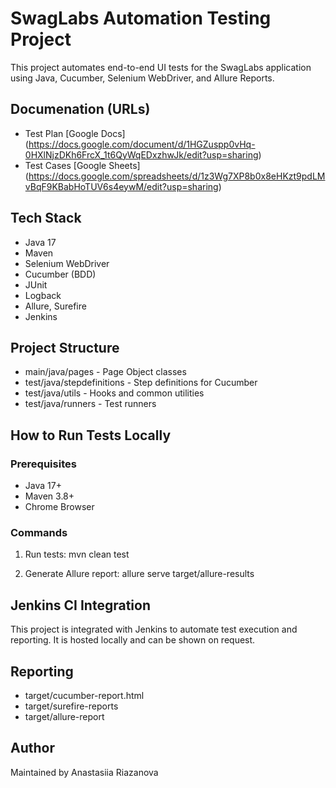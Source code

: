 # SwagLabs Automation Testing Project

This project automates end-to-end UI tests for the SwagLabs application using Java, Cucumber, Selenium WebDriver, and Allure Reports.

## Documenation (URLs)

- Test Plan [Google Docs] (https://docs.google.com/document/d/1HGZuspp0vHq-0HXlNjzDKh6FrcX_1t6QyWqEDxzhwJk/edit?usp=sharing)
- Test Cases [Google Sheets] (https://docs.google.com/spreadsheets/d/1z3Wg7XP8b0x8eHKzt9pdLMvBqF9KBabHoTUV6s4eywM/edit?usp=sharing)

## Tech Stack

- Java 17
- Maven
- Selenium WebDriver
- Cucumber (BDD)
- JUnit
- Logback 
- Allure, Surefire
- Jenkins

## Project Structure

- main/java/pages - Page Object classes 
- test/java/stepdefinitions - Step definitions for Cucumber 
- test/java/utils - Hooks and common utilities 
- test/java/runners - Test runners

## How to Run Tests Locally

### Prerequisites
- Java 17+
- Maven 3.8+
- Chrome Browser

### Commands

1. Run tests:
   mvn clean test

2. Generate Allure report:
   allure serve target/allure-results

## Jenkins CI Integration

This project is integrated with Jenkins to automate test execution and reporting. It is hosted locally and can be shown on request.

## Reporting

- target/cucumber-report.html
- target/surefire-reports
- target/allure-report

## Author

Maintained by Anastasiia Riazanova

